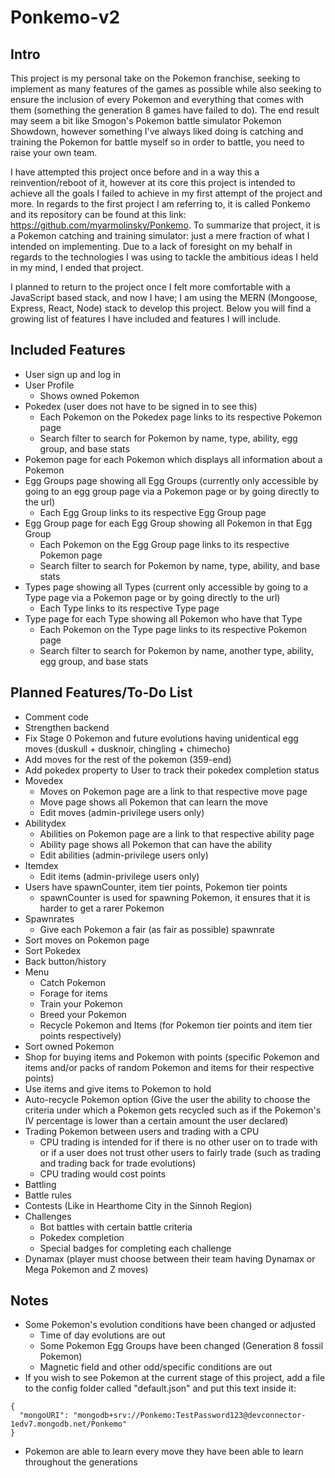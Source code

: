 # Ponkemo-v2

## Intro

This project is my personal take on the Pokemon franchise, seeking to implement as many features of the games as possible while also seeking to ensure the inclusion of every Pokemon and everything that comes with them (something the generation 8 games have failed to do). The end result may seem a bit like Smogon's Pokemon battle simulator Pokemon Showdown, however something I've always liked doing is catching and training the Pokemon for battle myself so in order to battle, you need to raise your own team.

I have attempted this project once before and in a way this a reinvention/reboot of it, however at its core this project is intended to achieve all the goals I failed to achieve in my first attempt of the project and more. In regards to the first project I am referring to, it is called Ponkemo and its repository can be found at this link: https://github.com/myarmolinsky/Ponkemo. To summarize that project, it is a Pokemon catching and training simulator: just a mere fraction of what I intended on implementing. Due to a lack of foresight on my behalf in regards to the technologies I was using to tackle the ambitious ideas I held in my mind, I ended that project.

I planned to return to the project once I felt more comfortable with a JavaScript based stack, and now I have; I am using the MERN (Mongoose, Express, React, Node) stack to develop this project. Below you will find a growing list of features I have included and features I will include.

## Included Features

- User sign up and log in
- User Profile
  - Shows owned Pokemon
- Pokedex (user does not have to be signed in to see this)
  - Each Pokemon on the Pokedex page links to its respective Pokemon page
  - Search filter to search for Pokemon by name, type, ability, egg group, and base stats
- Pokemon page for each Pokemon which displays all information about a Pokemon
- Egg Groups page showing all Egg Groups (currently only accessible by going to an egg group page via a Pokemon page or by going directly to the url)
  - Each Egg Group links to its respective Egg Group page
- Egg Group page for each Egg Group showing all Pokemon in that Egg Group
  - Each Pokemon on the Egg Group page links to its respective Pokemon page
  - Search filter to search for Pokemon by name, type, ability, and base stats
- Types page showing all Types (current only accessible by going to a Type page via a Pokemon page or by going directly to the url)
  - Each Type links to its respective Type page
- Type page for each Type showing all Pokemon who have that Type
  - Each Pokemon on the Type page links to its respective Pokemon page
  - Search filter to search for Pokemon by name, another type, ability, egg group, and base stats

## Planned Features/To-Do List

- Comment code
- Strengthen backend
- Fix Stage 0 Pokemon and future evolutions having unidentical egg moves (duskull + dusknoir, chingling + chimecho)
- Add moves for the rest of the pokemon (359-end)
- Add pokedex property to User to track their pokedex completion status
- Movedex
  - Moves on Pokemon page are a link to that respective move page
  - Move page shows all Pokemon that can learn the move
  - Edit moves (admin-privilege users only)
- Abilitydex
  - Abilities on Pokemon page are a link to that respective ability page
  - Ability page shows all Pokemon that can have the ability
  - Edit abilities (admin-privilege users only)
- Itemdex
  - Edit items (admin-privilege users only)
- Users have spawnCounter, item tier points, Pokemon tier points
  - spawnCounter is used for spawning Pokemon, it ensures that it is harder to get a rarer Pokemon
- Spawnrates
  - Give each Pokemon a fair (as fair as possible) spawnrate
- Sort moves on Pokemon page
- Sort Pokedex
- Back button/history
- Menu
  - Catch Pokemon
  - Forage for items
  - Train your Pokemon
  - Breed your Pokemon
  - Recycle Pokemon and Items (for Pokemon tier points and item tier points respectively)
- Sort owned Pokemon
- Shop for buying items and Pokemon with points (specific Pokemon and items and/or packs of random Pokemon and items for their respective points)
- Use items and give items to Pokemon to hold
- Auto-recycle Pokemon option (Give the user the ability to choose the criteria under which a Pokemon gets recycled such as if the Pokemon's IV percentage is lower than a certain amount the user declared)
- Trading Pokemon between users and trading with a CPU
  - CPU trading is intended for if there is no other user on to trade with or if a user does not trust other users to fairly trade (such as trading and trading back for trade evolutions)
  - CPU trading would cost points
- Battling
- Battle rules
- Contests (Like in Hearthome City in the Sinnoh Region)
- Challenges
  - Bot battles with certain battle criteria
  - Pokedex completion
  - Special badges for completing each challenge
- Dynamax (player must choose between their team having Dynamax or Mega Pokemon and Z moves)

## Notes

- Some Pokemon's evolution conditions have been changed or adjusted
  - Time of day evolutions are out
  - Some Pokemon Egg Groups have been changed (Generation 8 fossil Pokemon)
  - Magnetic field and other odd/specific conditions are out
- If you wish to see Pokemon at the current stage of this project, add a file to the config folder called "default.json" and put this text inside it:

```
{
  "mongoURI": "mongodb+srv://Ponkemo:TestPassword123@devconnector-1edv7.mongodb.net/Ponkemo"
}
```

- Pokemon are able to learn every move they have been able to learn throughout the generations
